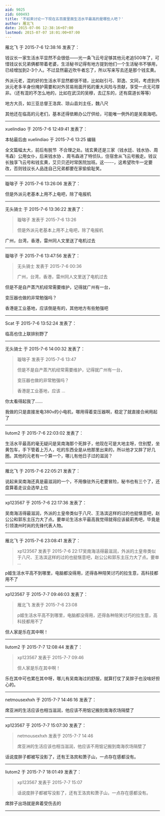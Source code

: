 ```yaml
---
aid: 9025
zid: 600493
title: '不如来讨论一下现在五百废里面生活水平最高的是哪些人吧？'
author: 雁北飞
date: 2015-07-06 12:38:16+07:00
lastmod: 2015-07-07 18:01:00+07:00
---
```


雁北飞 于 2015-7-6 12:38:16 发表了：

钱议长一家生活水平显然不会很低——光一条飞云号足够其他元老追500年了，可惜钱议长兄弟俩都带着老婆，生活秘书记得有地方提到他们一个生活秘书不够用，已经增加到2-3个人。不过显然最近吹牛者忘了，所以写来写去还是那个钱玄黄。

外派元老，混的好的生活水平显然都很不错，比如赵引弓、郭逸、文同，考虑到外派元老多半身份掩护需要和对外贸易局面开拓的重大风险与贡献，享受一点无可厚非。（还有混的不怎么地的，比如在武汉的吴穆，去辽东的，还有腐道长等等）

地方大员，如三亚总督王洛宾、琼山县刘主任，魏八尺

其他还在临高的元老们，基本还得依赖办公厅供给，可能唯一例外的是吴南海吧。

---------

xuelindiao 于 2015-7-6 12:49:41 发表了：

本帖最后由 xuelindiao 于 2015-7-6 13:25 编辑 

全文篇幅太大，前后有脱节  不合理之处。钱玄黄还是三家（钱水廷、钱水协、周韦森）公用女仆，后来钱水协 、周韦森进了特侦队，住宿舍从飞云号搬走。钱议长独享飞云号和钱玄黄，艾贝贝还时常医院加班。这-----，这希望吹牛一定要改，否则钱议长人品连自己兄弟都要在家偷偷耻笑。

---------

璇瑢子 于 2015-7-6 13:26:06 发表了：

但是外派元老基本上用不上电吧，除了电报机

---------

无头骑士 于 2015-7-6 13:36:22 发表了：

> 璇瑢子 发表于 2015-7-6 13:26
> 
> 但是外派元老基本上用不上电吧，除了电报机



广州，台湾，香港，雷州同人文里送了电机过去

---------

璇瑢子 于 2015-7-6 13:47:56 发表了：

> 无头骑士 发表于 2015-7-6 00:36
> 
> 广州，台湾，香港，雷州同人文里送了电机过去



但是不是自产蒸汽机经常需要维护，记得就广州有一台，

变压器也做的非常勉强吗？

香港是工业基地，应该倒是有的，其他地方有些勉强吧

---------

Scat 于 2015-7-6 13:52:24 发表了：

临高也住上联排别野了

---------

无头骑士 于 2015-7-6 14:00:32 发表了：

> 璇瑢子 发表于 2015-7-6 13:47
> 
> 但是不是自产蒸汽机经常需要维护，记得就广州有一台，
> 
> 变压器也做的非常勉强吗？
> 
> 香港是工业基地，应该 ...



你太看得起我了……

我做的只是直接发电380v的小电机，哪用得着变压器啊，稳定了就直接合闸用起了

---------

liutom2 于 2015-7-6 22:03:02 发表了：

生活水平最高的毫无疑问是吴南海那个死胖子，他现在可是大地主呀，住别墅，坐黄包车，手下管着上万人，吃的东西全是从他那里出来的，所以他才又胖了好几圈。其他的元老有一个算一个，哪儿有他日子过的滋润？

---------

雁北飞 于 2015-7-6 22:05:21 发表了：

说起来吴南海还真是最滋润的一个，不用像驻外元老要冒险，秘书也有三个了，还盘算着走议会选举上位

---------

xp123567 于 2015-7-6 22:17:36 发表了：

吴南海活得最滋润，外派的土皇帝类似于八尺、王洛滨这样的过的也挺惬意吧，赵公公和郭东主压力大了点。要单论生活水平最高我觉得就得应该裴莉秀吧，毕竟是引领澳州时尚的先锋代表人物。

---------

雁北飞 于 2015-7-6 23:08:41 发表了：

> xp123567 发表于 2015-7-6 22:17吴南海活得最滋润，外派的土皇帝类似于八尺、王洛滨这样的过的也挺惬意吧，赵公公和郭东主压力大了点。要单 ...



p姬生活水平高不到哪里，电脑都没得用，还得各种陪笑讨巧的拉生意，高科技都用不了

---------

xp123567 于 2015-7-7 09:46:03 发表了：

> 雁北飞 发表于 2015-7-6 23:08
> 
> p姬生活水平高不到哪里，电脑都没得用，还得各种陪笑讨巧的拉生意，高科技都用不了



但人家是乐在其中啊！

---------

liutom2 于 2015-7-7 12:08:44 发表了：

> xp123567 发表于 2015-7-7 09:46
> 
> 但人家是乐在其中啊！



乐在其中可也累在其中呀，哪儿有吴南海过的舒服，就算打仗了吴胖子也没啥好担心的。

---------

netmousexhxh 于 2015-7-7 14:46:16 发表了：

席亚洲的生活应该也相当滋润，他应该不用惦记搬到南海农场隔壁了

---------

xp123567 于 2015-7-7 15:07:30 发表了：

> netmousexhxh 发表于 2015-7-7 14:46
> 
> 席亚洲的生活应该也相当滋润，他应该不用惦记搬到南海农场隔壁了



话说度胖子都被写没影了，还有王洛宾和萧子山，一点存在感都没有。

---------

liutom2 于 2015-7-7 18:01:49 发表了：

> xp123567 发表于 2015-7-7 15:07
> 
> 话说度胖子都被写没影了，还有王洛宾和萧子山，一点存在感都没有。



席胖子出场就是奔着受伤去的

---------

